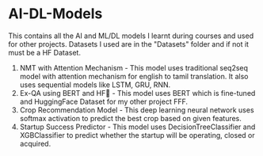 # AI-DL-Models

This contains all the AI and ML/DL models I learnt during courses and used for other projects. Datasets I used are in the "Datasets" folder and if not it must be a HF Dataset.

1. NMT with Attention Mechanism - This model uses traditional seq2seq model with attention mechanism for english to tamil translation. It also uses sequential models like LSTM, GRU, RNN.<br>
2. Ex-QA using BERT and HF🤗 - This model uses BERT which is fine-tuned and HuggingFace Dataset for my other project FFF.<br>
3. Crop Recommendation Model - This deep learning neural network uses softmax activation to predict the best crop based on given features.<br>
4. Startup Success Predictor - This model uses DecisionTreeClassifier and XGBClassifier to predict whether the startup will be operating, closed or acquired.
